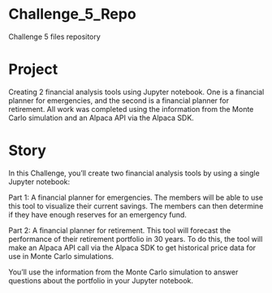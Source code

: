# Challenge_5_Repo
Challenge 5 files repository 

# Project
Creating 2 financial analysis tools using Jupyter notebook. One is a financial planner for emergencies, and the second is a financial planner for retirement. All work was completed using the information from the Monte Carlo simulation and an Alpaca API via the Alpaca SDK.

# Story
In this Challenge, you’ll create two financial analysis tools by using a single Jupyter notebook:

Part 1: A financial planner for emergencies. The members will be able to use this tool to visualize their current savings. The members can then determine if they have enough reserves for an emergency fund.

Part 2: A financial planner for retirement. This tool will forecast the performance of their retirement portfolio in 30 years. To do this, the tool will make an Alpaca API call via the Alpaca SDK to get historical price data for use in Monte Carlo simulations.

You’ll use the information from the Monte Carlo simulation to answer questions about the portfolio in your Jupyter notebook.
